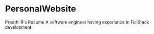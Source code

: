 # PersonalWebsite
Preethi R's Resume
A software engineer having experience in FullStack development.
